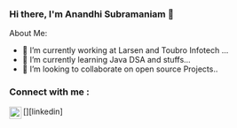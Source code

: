 ### Hi there, I'm Anandhi Subramaniam 👋



About Me:
- 🔭 I’m currently working at Larsen and Toubro Infotech ...
- 🌱 I’m currently learning Java DSA and stuffs...
- 👯 I’m looking to collaborate on open source Projects..


### Connect with me :

[<img align="left" alt="anandhi-subramaniam-aa9494137 | LinkedIn" width="22px" src="https://cdn.jsdelivr.net/npm/simple-icons@v3/icons/linkedin.svg" />][linkedin]

